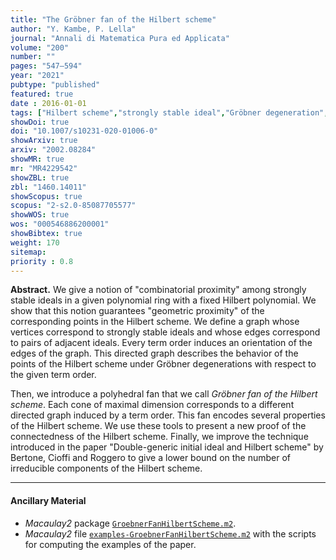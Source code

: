```yaml
---
title: "The Gröbner fan of the Hilbert scheme"
author: "Y. Kambe, P. Lella"
journal: "Annali di Matematica Pura ed Applicata"
volume: "200"
number: ""
pages: "547–594"
year: "2021"
pubtype: "published"
featured: true
date : 2016-01-01
tags: ["Hilbert scheme","strongly stable ideal","Gröbner degeneration","polyhedral fan","connectedness","irreducibility"]
showDoi: true
doi: "10.1007/s10231-020-01006-0"
showArxiv: true
arxiv: "2002.08284"
showMR: true
mr: "MR4229542"
showZBL: true
zbl: "1460.14011"
showScopus: true
scopus: "2-s2.0-85087705577"
showWOS: true
wos: "000546886200001"
showBibtex: true
weight: 170
sitemap:
priority : 0.8
---
```


**Abstract.** 
We give a notion of \"combinatorial proximity\" among strongly stable ideals in a given polynomial ring with a fixed Hilbert polynomial. We show that this notion guarantees \"geometric proximity\" of the corresponding points in the Hilbert scheme. We define a graph whose vertices correspond to strongly stable ideals and whose edges correspond to pairs of adjacent ideals. Every term order induces an orientation of the edges of the graph. This directed graph describes the behavior of the points of the Hilbert scheme under Gröbner degenerations with respect to the given term order.

Then, we introduce a polyhedral fan that we call _Gröbner fan of the Hilbert scheme_. Each cone of maximal dimension corresponds to a different directed graph induced by a term order. This fan encodes several properties of the Hilbert scheme. We use these tools to present a new proof of the connectedness of the Hilbert scheme. Finally, we improve the technique introduced in the paper \"Double-generic initial ideal and Hilbert scheme\" by Bertone, Cioffi and Roggero to give a lower bound on the number of irreducible components of the Hilbert scheme.

---

#### Ancillary Material

- _Macaulay2_ package [`GroebnerFanHilbertScheme.m2`](/software/GroebnerFanHilbertScheme.m2).
- _Macaulay2_ file [`examples-GroebnerFanHilbertScheme.m2`](/software/examples-GroebnerFanHilbertScheme.m2) with the scripts for computing the examples of the paper.